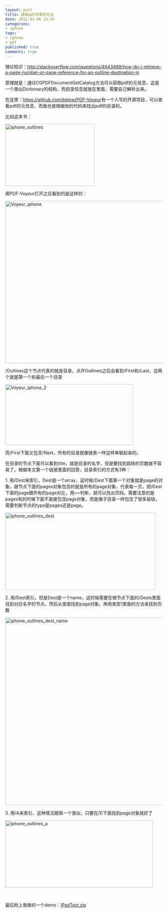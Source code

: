 ```yaml
---
layout: post
title: 提取pdf目录的方法
date: 2012-01-06 14:54
categories:
- iphone
tags:
- iphone
- pdf
published: true
comments: true
---
```

<p><p>理论知识：<a href="http://stackoverflow.com/questions/4643489/how-do-i-retrieve-a-page-number-or-page-reference-for-an-outline-destination-in">http://stackoverflow.com/questions/4643489/how-do-i-retrieve-a-page-number-or-page-reference-for-an-outline-destination-in</a></p>
<p>原理就是：通过CGPDFDocumentGetCatalog方法可以获取pdf的元信息，这是一个类似Dictionary的结构，而目录信息就放在里面，需要自己解析出来。</p>
<p>在这里：<a href="https://github.com/below/PDF-Voyeur">https://github.com/below/PDF-Voyeur</a>有一个人写的开源项目，可以查看pdf的元信息，而我也是根据他的代码来找出pdf的目录的。</p>
<p>比如这本书：</p>
<p><img title="iphone_outlines.png" src="http://phaibin.tk/wp-content/uploads/2012/01/iphone_outlines.png" border="0" alt="iphone_outlines" width="286" height="198" /></p>
<p>用PDF-Voyeur打开之后看到的是这样的：</p>
<p><img title="Voyeur_iphone.png" src="http://phaibin.tk/wp-content/uploads/2012/01/Voyeur_iphone.png" border="0" alt="Voyeur_iphone" width="600" height="518" /></p>
<p>/Outlines这个节点代表的就是目录，点开Outlines之后会看到/First和/Last，这两个就是第一个和最后一个目录</p>
<p><img title="Voyeur_iphone_2.png" src="http://phaibin.tk/wp-content/uploads/2012/01/Voyeur_iphone_2.png" border="0" alt="Voyeur_iphone_2" width="409" height="194" /></p>
<p>而/First下面又包含/Next，所有的目录就像链表一样这样串联起来的。</p>
<p>在目录的节点下面可以看到title，就是目录的名字，但是要找到跳转的页数就不容易了。根据本文第一个链接里面的回答，目录索引的方式有3种：</p>
<p>1. 用/Dest来索引，Dest是一个array，这时候/Dest下面第一个对象就是page的对象。跟节点下面的pages对象包含的就是所有的page对象，代表每一页，把/Dest下面的page跟所有的page对比，用==判断，就可以找出页码。需要注意的是pages有的时候下面不直接包含page对象，而是像子目录一样包含了很多层级，需要判断节点的type是pages还是page。</p>
<p><img title="iphone_outlines_dest.png" src="http://phaibin.tk/wp-content/uploads/2012/01/iphone_outlines_dest.png" border="0" alt="iphone_outlines_dest" width="480" height="247" /></p>
<p>2. 用/Dest索引，但是Dest是一个name，这时候需要在根节点下面的/Dests里面找到对应名字的节点，然后从里面找到page对象，再用类型1里面的方法来找到页数</p>
<p><img title="iphone_outlines_dest_name.png" src="http://phaibin.tk/wp-content/uploads/2012/01/iphone_outlines_dest_name.png" border="0" alt="iphone_outlines_dest_name" width="576" height="600" /></p>
<p>3. 用/A来索引，这种情况跟第一个类似，只要在/D下面找到page对象就好了</p>
<p><img title="iphone_outlines_a.png" src="http://phaibin.tk/wp-content/uploads/2012/01/iphone_outlines_a.png" border="0" alt="iphone_outlines_a" width="472" height="215" /></p>
<p> </p>
<p>最后附上我做的一个demo：<a href="http://phaibin.tk/wp-content/uploads/2012/01/IPadTest.zip">IPadTest.zip</a></p></p>
